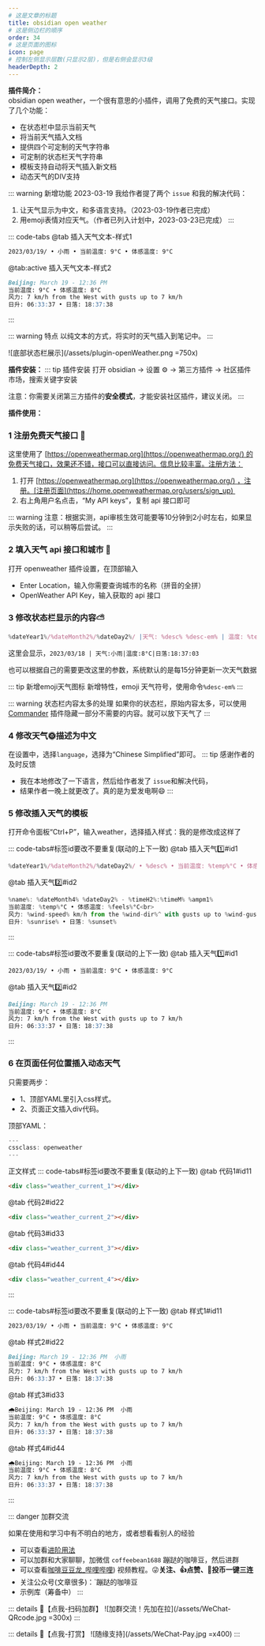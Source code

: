 ```yaml
---
# 这是文章的标题
title: obsidian open weather
# 这是侧边栏的顺序
order: 34
# 这是页面的图标
icon: page
# 控制左侧显示层数(只显示2层)，但是右侧会显示3级
headerDepth: 2
---
```

**插件简介：**  
obsidian open weather，一个很有意思的小插件，调用了免费的天气接口。实现了几个功能：
- 在状态栏中显示当前天气
- 将当前天气插入文档
- 提供四个可定制的天气字符串
- 可定制的状态栏天气字符串
- 模板支持自动将天气插入新文档
- 动态天气的DIV支持

::: warning 新增功能
2023-03-19 我给作者提了两个 `issue` 和我的解决代码：
1. 让天气显示为中文，和多语言支持。（2023-03-19作者已完成）
2. 用emoji表情对应天气。（作者已列入计划中，2023-03-23已完成）
:::


::: code-tabs
@tab 插入天气文本-样式1
```markdown
2023/03/19/ • 小雨 • 当前温度: 9°C • 体感温度: 9°C
```
@tab:active 插入天气文本-样式2
```markdown
Beijing: March 19 - 12:36 PM  
当前温度: 9°C • 体感温度: 8°C  
风力: 7 km/h from the West with gusts up to 7 km/h  
日升: 06:33:37 • 日落: 18:37:38  
```
:::

::: warning 特点
以纯文本的方式，将实时的天气插入到笔记中。
:::


![底部状态栏展示](/assets/plugin-openWeather.png =750x)


**插件安装：**
::: tip 插件安装
打开 obsidian → 设置 ⚙️ → 第三方插件 → 社区插件市场，搜索关键字安装

注意：你需要关闭第三方插件的**安全模式**，才能安装社区插件，建议关闭。
:::

**插件使用：**  
### 1 注册免费天气接口 📖

这里使用了 [https://openweathermap.org](https://openweathermap.org/) 的免费天气接口，效果还不错，接口可以直接访问。信息比较丰富。注册方法：

1.  打开 [https://openweathermap.org](https://openweathermap.org/) ，注册。[注册页面](https://home.openweathermap.org/users/sign_up) 
2.  右上角用户名点击，“My API keys”，复制 api 接口即可

::: warning
注意：根据实测，api审核生效可能要等10分钟到2小时左右，如果显示失败的话，可以稍等后尝试。
:::

### 2 填入天气 api 接口和城市 📌

打开 openweather 插件设置，在顶部输入

-   Enter Location，输入你需要查询城市的名称（拼音的全拼）
-   OpenWeather API Key，输入获取的 api 接口


### 3 修改状态栏显示的内容⛅

```js
%dateYear1%/%dateMonth2%/%dateDay2%/ |天气: %desc% %desc-em% | 温度: %temp%°C  |  日落: %sunset%
```

这里会显示，`2023/03/18 | 天气:小雨|温度:8°C|日落:18:37:03`

也可以根据自己的需要更改这里的参数，系统默认的是每15分钟更新一次天气数据

::: tip 新增emoji天气图标
新增特性，emoji 天气符号，使用命令`%desc-em%`
:::

::: warning 状态栏内容太多的处理
如果你的状态栏，原始内容太多，可以使用[Commander](/zh/community-plugins/Commander.md) 插件隐藏一部分不需要的内容。就可以放下天气了
:::

### 4 修改天气🌞描述为中文
在设置中，选择`language`，选择为“Chinese Simplified”即可。
::: tip 感谢作者的及时反馈
- 我在本地修改了一下语言，然后给作者发了 `issue`和解决代码，
- 结果作者一晚上就更改了。真的是为爱发电啊😄
:::

### 5 修改插入天气的模板
打开命令面板“Ctrl+P”，输入weather，选择插入样式：我的是修改成这样了

::: code-tabs#标签id要改不要重复(联动的上下一致)
@tab 插入天气1️⃣#id1
```js
%dateYear1%/%dateMonth2%/%dateDay2%/ • %desc% • 当前温度: %temp%°C • 体感温度: %feels%°C
```
@tab 插入天气2️⃣#id2
````js
%name%: %dateMonth4% %dateDay2% - %timeH2%:%timeM% %ampm1%
当前温度: %temp%°C • 体感温度: %feels%°C<br>
风力: %wind-speed% km/h from the %wind-dir%^ with gusts up to %wind-gust% km/h^<br>
日升: %sunrise% • 日落: %sunset%
````

:::

::: code-tabs#标签id要改不要重复(联动的上下一致)
@tab 插入天气1️⃣#id1
````markdown
2023/03/19/ • 小雨 • 当前温度: 9°C • 体感温度: 9°C
````
@tab 插入天气2️⃣#id2
````markdown
Beijing: March 19 - 12:36 PM  
当前温度: 9°C • 体感温度: 8°C  
风力: 7 km/h from the West with gusts up to 7 km/h  
日升: 06:33:37 • 日落: 18:37:38  
````
:::

###  6 在页面任何位置插入动态天气
只需要两步：
- 1、顶部YAML里引入css样式。
- 2、页面正文插入div代码。

顶部YAML：
````js
---
cssclass: openweather
---
````

正文样式
::: code-tabs#标签id要改不要重复(联动的上下一致)
@tab 代码1#id11
````markdown
<div class="weather_current_1"></div>
````
@tab 代码2#id22
````markdown
<div class="weather_current_2"></div>
````
@tab 代码3#id33
````markdown
<div class="weather_current_3"></div>
````
@tab 代码4#id44
````markdown
<div class="weather_current_4"></div>
````
:::

::: code-tabs#标签id要改不要重复(联动的上下一致)
@tab 样式1#id11
````markdown
2023/03/19/ • 小雨 • 当前温度: 9°C • 体感温度: 9°C
````
@tab 样式2#id22
````markdown
Beijing: March 19 - 12:36 PM  小雨
当前温度: 9°C • 体感温度: 8°C  
风力: 7 km/h from the West with gusts up to 7 km/h  
日升: 06:33:37 • 日落: 18:37:38  
````
@tab 样式3#id33
````markdown
🌧️Beijing: March 19 - 12:36 PM  小雨
当前温度: 9°C • 体感温度: 8°C  
风力: 7 km/h from the West with gusts up to 7 km/h  
日升: 06:33:37 • 日落: 18:37:38  
````
@tab 样式4#id44
````markdown
🌧️Beijing: March 19 - 12:36 PM  小雨
当前温度: 9°C • 体感温度: 8°C  
风力: 7 km/h from the West with gusts up to 7 km/h  
日升: 06:33:37 • 日落: 18:37:38  
````
:::

::: danger 加群交流

如果在使用和学习中有不明白的地方，或者想看看别人的经验
- 可以查看[进阶用法](/zh/advanced)
- 可以加群和大家聊聊，加微信 `coffeebean1688` 蹦跶的咖啡豆，然后进群
- 可以查看[咖啡豆豆龙_哔哩哔哩](https://space.bilibili.com/618777356)) 视频教程。😜**关注、👍点赞、📀投币一键三连**
- 关注公众号(文章很多)：`蹦跶的咖啡豆
- 示例库（筹备中）
:::

::: details 🌱【点我-扫码加群】
![加群交流！先加在拉](/assets/WeChat-QRcode.jpg =300x) 
::: 

::: details 🍻【点我-打赏】
![随缘支持](/assets/WeChat-Pay.jpg =x400)
::: 


